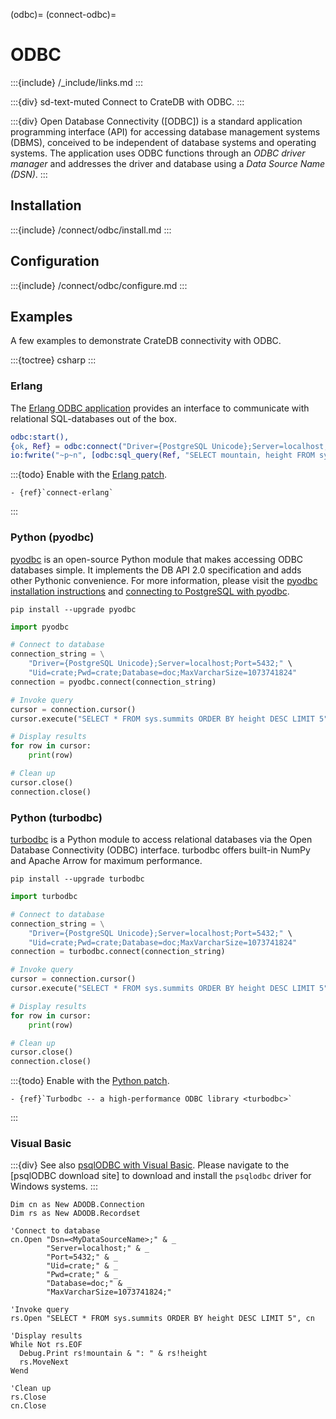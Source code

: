 (odbc)=
(connect-odbc)=

# ODBC

:::{include} /_include/links.md
:::

:::{div} sd-text-muted
Connect to CrateDB with ODBC.
:::

:::{div}
Open Database Connectivity ([ODBC]) is a standard application programming
interface (API) for accessing database management systems (DBMS),
conceived to be independent of database systems and operating systems.
The application uses ODBC functions through an _ODBC driver manager_ and
addresses the driver and database using a _Data Source Name (DSN)_.
:::

## Installation

:::{include} /connect/odbc/install.md
:::

## Configuration

:::{include} /connect/odbc/configure.md
:::

## Examples

A few examples to demonstrate CrateDB connectivity with ODBC.

:::{toctree}
csharp
:::

### Erlang

The [Erlang ODBC application] provides an interface to communicate
with relational SQL-databases out of the box.

```erlang
odbc:start(),
{ok, Ref} = odbc:connect("Driver={PostgreSQL Unicode};Server=localhost;Port=5432;Uid=crate;Pwd=crate", []),
io:fwrite("~p~n", [odbc:sql_query(Ref, "SELECT mountain, height FROM sys.summits ORDER BY height DESC LIMIT 3")]),
```

:::{todo}
Enable with the [Erlang patch](https://github.com/crate/cratedb-guide/pull/420).
```
- {ref}`connect-erlang`
```
:::

### Python (pyodbc)

[pyodbc] is an open-source Python module that makes accessing ODBC databases
simple. It implements the DB API 2.0 specification and adds other Pythonic
convenience. For more information, please visit the
[pyodbc installation instructions] and [connecting to PostgreSQL with pyodbc].

```shell
pip install --upgrade pyodbc
```
```python
import pyodbc

# Connect to database
connection_string = \
    "Driver={PostgreSQL Unicode};Server=localhost;Port=5432;" \
    "Uid=crate;Pwd=crate;Database=doc;MaxVarcharSize=1073741824"
connection = pyodbc.connect(connection_string)

# Invoke query
cursor = connection.cursor()
cursor.execute("SELECT * FROM sys.summits ORDER BY height DESC LIMIT 5")

# Display results
for row in cursor:
    print(row)

# Clean up
cursor.close()
connection.close()
```

### Python (turbodbc)

[turbodbc] is a Python module to access relational databases via the Open
Database Connectivity (ODBC) interface. turbodbc offers built-in NumPy and
Apache Arrow for maximum performance.

```shell
pip install --upgrade turbodbc
```
```python
import turbodbc

# Connect to database
connection_string = \
    "Driver={PostgreSQL Unicode};Server=localhost;Port=5432;" \
    "Uid=crate;Pwd=crate;Database=doc;MaxVarcharSize=1073741824"
connection = turbodbc.connect(connection_string)

# Invoke query
cursor = connection.cursor()
cursor.execute("SELECT * FROM sys.summits ORDER BY height DESC LIMIT 5")

# Display results
for row in cursor:
    print(row)

# Clean up
cursor.close()
connection.close()
```

:::{todo}
Enable with the [Python patch](https://github.com/crate/cratedb-guide/pull/403).
```
- {ref}`Turbodbc -- a high-performance ODBC library <turbodbc>`
```
:::

### Visual Basic

:::{div}
See also [psqlODBC with Visual Basic]. Please navigate to the
[psqlODBC download site] to download and install the `psqlodbc`
driver for Windows systems.
:::

```visualbasic
Dim cn as New ADODB.Connection
Dim rs as New ADODB.Recordset

'Connect to database
cn.Open "Dsn=<MyDataSourceName>;" & _
        "Server=localhost;" & _
        "Port=5432;" & _
        "Uid=crate;" & _
        "Pwd=crate;" & _
        "Database=doc;" & _
        "MaxVarcharSize=1073741824;"

'Invoke query
rs.Open "SELECT * FROM sys.summits ORDER BY height DESC LIMIT 5", cn

'Display results
While Not rs.EOF
  Debug.Print rs!mountain & ": " & rs!height
  rs.MoveNext
Wend

'Clean up
rs.Close
cn.Close
```


[connecting to PostgreSQL with pyodbc]: https://github.com/mkleehammer/pyodbc/wiki/Connecting-to-PostgreSQL
[Erlang ODBC application]: https://www.erlang.org/docs/28/apps/odbc/odbc.html
[psqlODBC with Visual Basic]: https://odbc.postgresql.org/howto-vb.html
[pyodbc]: https://github.com/mkleehammer/pyodbc
[pyodbc installation instructions]: https://github.com/mkleehammer/pyodbc/wiki/Install
[turbodbc]: https://turbodbc.readthedocs.io/
